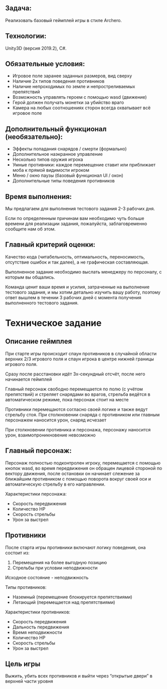 ## Задача: 
Реализовать базовый геймплей игры в стиле Archero.
## Технологии: 
Unity3D (версия 2019.2), C#.
## Обязательные условия:
- Игровое поле заранее заданных размеров, вид сверху
- Наличие 2х типов поведения противников
- Наличие непроходимых по земле и непростреливаемых препятствий
- Возможность управлять героем с помощью wasd (движение)
- Герой должен получать монетки за убийство враго
- Камера на любых соотношениях сторон всегда охватывает всё игровое поле

## Дополнительный функционал (необязательно):
- Эффекты попадания снарядов / смерти (формально)
- Дополнительное наэкранное управление
- Несколько типов оружия игрока
- Умные противники: каждое перемещение ставит или приближает моба к прямой видимости игроком
- Меню / окно паузы (базовый функционал UI / окон)
- Дополнительные типы поведения противников

## Время выполнения: 
Мы предлагаем для выполнения тестового задания 2-3 рабочих дня.

Если по определенным причинам вам необходимо чуть больше времени для реализации задания, пожалуйста, заблаговременно сообщите нам об этом.

## Главный критерий оценки: 
Качество кода (читабельность, оптимальность, переносимость, отсутствие ошибок и так далее), а не графическая составляющая.

Выполненное задание необходимо выслать менеджеру по персоналу, с которым вы общались.

Команда ценит ваши время и усилия, затраченные на выполнение тестового задания, и мы хотим детально изучить вашу работу, поэтому ответ вышлем в течении 3 рабочих дней с момента получения выполненного тестового задания.

# Техническое задание

## Описание геймплея
При старте игры происходит спаун противников в случайной области верхних 2/3 игрового поля и спаун игрока в центре нижней границы 
игрового поля.

Сразу после расстановки идёт 3х-секундный отсчёт, после него начинается геймплей

Главный персонаж свободно перемещается по полю (с учётом препятствий) и стреляет снарядами во врагов, стрельба ведётся в автоматическом режиме, пока персонаж стоит на месте

Противники перемещаются согласно своей логике и также ведут стрельбу стоя.
При столкновении снаряда с противником или главным персонажем наносится урон, снаряд исчезает

При столкновении противника и персонажа, персонажу наносится урон, взаимопроникновение невозможно

## Главный персонаж:
Персонаж полностью подконтролен игроку, перемещается с помощью кнопок wasd, во время передвижения он обращен лицевой стороной по
вектору движения, после остановки он начинает слежение за ближайшим противником с помощью поворота вокруг своей оси и автоматическую стрельбу в его направлении.

Характеристики персонажа:
- Скорость передвижения
- Количество HP
- Скорость стрельбы
- Урон за выстрел

## Противники
После старта игры противники включают логику поведения, она состоит из:
1) Перемещения на более выгодную позицию
2) Стрельбы при условии неподвижности

Исходное состояние - неподвижность

Типы противников:
- Наземный (перемещение блокируется препятствиями)
- Летающий (перемещается над препятствиями)

Характеристики противников:
- Скорость передвижения
- Дальность передвижения
- Время неподвижности
- Количество HP
- Скорость стрельбы
- Урон за выстрел

## Цель игры
Выжить, убить всех противников и выйти через “открытые двери” в верхней части уровня

